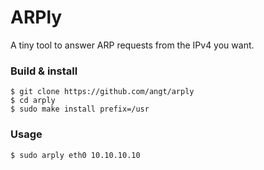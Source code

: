 # ARPly

A tiny tool to answer ARP requests from the IPv4 you want.

### Build & install

    $ git clone https://github.com/angt/arply
    $ cd arply
    $ sudo make install prefix=/usr

### Usage

    $ sudo arply eth0 10.10.10.10
